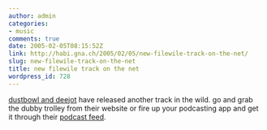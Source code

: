 ```yaml
---
author: admin
categories:
- music
comments: true
date: 2005-02-05T08:15:52Z
link: http://habi.gna.ch/2005/02/05/new-filewile-track-on-the-net/
slug: new-filewile-track-on-the-net
title: new filewile track on the net
wordpress_id: 728
---
```


[dustbowl and deejot](http://filewile.com/) have released another track in the wild. go and grab the dubby trolley from their website or fire up your podcasting app and get it through their [podcast feed](http://filewile.com/podcast.php).


